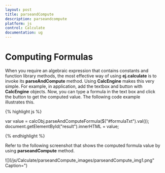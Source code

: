 ```yaml
---
layout: post
title: parseandCompute
description: parseandcompute
platform: js
control: Calculate
documentation: ug
---
```


# Computing Formulas

When you require an algebraic expression that contains constants and function library methods, the most effective way of using **ej.calculate** is to invoke its **parseAndCompute** method. Using **CalcEngine** makes this very simple. For example, in application, add the textbox and button with **CalcEngine** objects. Now, you can type a formula in the text box and click the button to get the computed value. The following code example illustrates this.

{% highlight js %}


var value = calcObj.parseAndComputeFormula($("#formulaTxt").val());
document.getElementById("result").innerHTML = value;



{% endhighlight %}



Refer to the following screenshot that shows the computed formula value by using **parseandCompute** method.

![](/js/Calculate/parseandCompute_images/parseandCompute_img1.png" Caption=")

